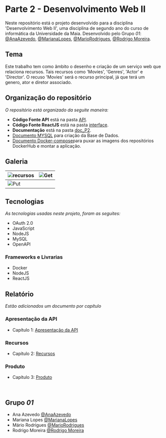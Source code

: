 # Parte 2 - Desenvolvimento Web II

Neste repositório está o projeto desenvolvido para a disciplina 'Desenvolvimento Web II', uma disciplina de segundo ano do curso de informática da Universidade da Maia. Desenvolvido pelo Grupo _01_: [@AnaAzevedo](https://github.com/AnaAzevedo2), [@MarianaLopes](https://github.com/marlope02), [@MarioRodrigues](https://github.com/MarioRodrigues2304), [@Rodrigo Moreira](https://github.com/rodmoreira41).

## Tema 

Este trabalho tem como âmbito o desenho e criação de um serviço web que relaciona recursos. Tais recursos como 'Movies', 'Genres', 'Actor' e 'Director'. O recuso 'Movies' será o recurso principal, já que terá um genero, ator e diretor associado.  

## Organização do repositório 

_O repositório está organizado da seguite maneira:_
* **Código Fonte API** está na pasta [API](src/).
* **Código Fonte ReactJS** está na pasta [interface](src/).
* **Documentação** está na pasta [doc_P2](src/).
* [Documento MYSQL](src/api/openapi.yaml) para criação da Base de Dados.
* [Documento Docker-compose](Queries_base_de_dados.sql)para puxar as imagens dos repositórios DockerHub e montar a aplicação.


## Galeria 

| ![recursos](doc/images/image2.png)           | ![Get](doc/images/image3.png)  |
| ---------------------------- | ----------- |
| ![Put](doc/images/image4.png)                | 


## Tecnologias 

_As tecnologias usadas neste projeto, foram as seguites:_
* OAuth 2.0
* JavaScript
* NodeJS
* MySQL
* OpenAPI


### Frameworks e Livrarias 

* Docker
* NodeJS
* ReactJS

## Relatório
_Estão adicionados um documento por capítulo_

### Apresentação da API
* Capítulo 1: [Apresentação da API](doc/c1.md)
### Recursos
* Capítulo 2: [Recursos](doc/c2.md)
### Produto
* Capítulo 3: [Produto](doc/c3.md)

<br>

## Grupo _01_
* Ana Azevedo [@AnaAzevedo](https://github.com/AnaAzevedo2) 
* Mariana Lopes [@MarianaLopes](https://github.com/marlope02) 
* Mário Rodrigues [@MarioRodrigues](https://github.com/MarioRodrigues2304)
* Rodrigo Moreira [@Rodrigo Moreira](https://github.com/rodmoreira41)
